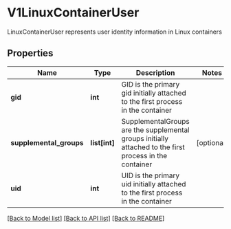 # V1LinuxContainerUser

LinuxContainerUser represents user identity information in Linux containers

## Properties
Name | Type | Description | Notes
------------ | ------------- | ------------- | -------------
**gid** | **int** | GID is the primary gid initially attached to the first process in the container | 
**supplemental_groups** | **list[int]** | SupplementalGroups are the supplemental groups initially attached to the first process in the container | [optional] 
**uid** | **int** | UID is the primary uid initially attached to the first process in the container | 

[[Back to Model list]](../README.md#documentation-for-models) [[Back to API list]](../README.md#documentation-for-api-endpoints) [[Back to README]](../README.md)


